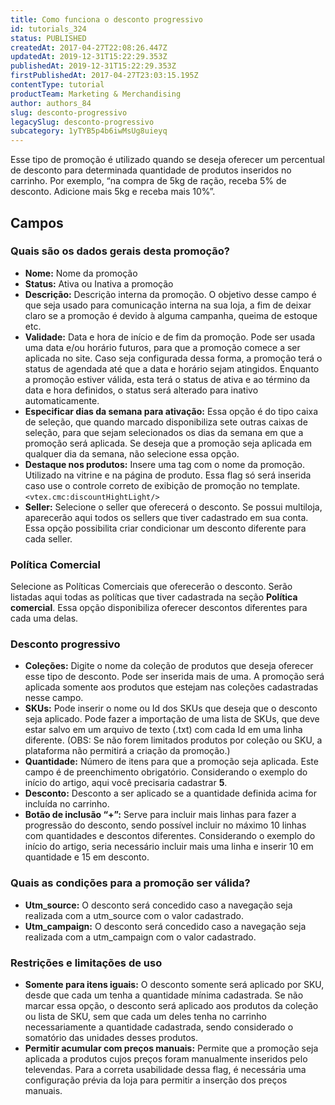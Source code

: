 ```yaml
---
title: Como funciona o desconto progressivo
id: tutorials_324
status: PUBLISHED
createdAt: 2017-04-27T22:08:26.447Z
updatedAt: 2019-12-31T15:22:29.353Z
publishedAt: 2019-12-31T15:22:29.353Z
firstPublishedAt: 2017-04-27T23:03:15.195Z
contentType: tutorial
productTeam: Marketing & Merchandising
author: authors_84
slug: desconto-progressivo
legacySlug: desconto-progressivo
subcategory: 1yTYB5p4b6iwMsUg8uieyq
---
```


Esse tipo de promoção é utilizado quando se deseja oferecer um percentual de desconto para determinada quantidade de produtos inseridos no carrinho. Por exemplo, “na compra de 5kg de ração, receba 5% de desconto. Adicione mais 5kg e receba mais 10%”.

## Campos

### Quais são os dados gerais desta promoção?

- **Nome:** Nome da promoção
- **Status:** Ativa ou Inativa a promoção
- **Descrição:** Descrição interna da promoção. O objetivo desse campo é que seja usado para comunicação interna na sua loja, a fim de deixar claro se a promoção é devido à alguma campanha, queima de estoque etc.
- **Validade:** Data e hora de início e de fim da promoção. Pode ser usada uma data e/ou horário futuros, para que a promoção comece a ser aplicada no site. Caso seja configurada dessa forma, a promoção terá o status de agendada até que a data e horário sejam atingidos. Enquanto a promoção estiver válida, esta terá o status de ativa e ao término da data e hora definidos, o status será alterado para inativo automaticamente.
- **Especificar dias da semana para ativação:** Essa opção é do tipo caixa de seleção, que quando marcado disponibiliza sete outras caixas de seleção, para que sejam selecionados os dias da semana em que a promoção será aplicada. Se deseja que a promoção seja aplicada em qualquer dia da semana, não selecione essa opção.
- **Destaque nos produtos:** Insere uma tag com o nome da promoção. Utilizado na vitrine e na página de produto. Essa flag só será inserida caso use o controle correto de exibição de promoção no template. `<vtex.cmc:discountHightLight/>`
- **Seller:** Selecione o seller que oferecerá o desconto. Se possui multiloja, aparecerão aqui todos os sellers que tiver cadastrado em sua conta. Essa opção possibilita criar condicionar um desconto diferente para cada seller.

### Política Comercial

Selecione as Políticas Comerciais que oferecerão o desconto. Serão listadas aqui todas as políticas que tiver cadastrada na seção **Política comercial**. Essa opção disponibiliza oferecer descontos diferentes para cada uma delas.

### Desconto progressivo

- **Coleções:** Digite o nome da coleção de produtos que deseja oferecer esse tipo de desconto. Pode ser inserida mais de uma. A promoção será aplicada somente aos produtos que estejam nas coleções cadastradas nesse campo.
- **SKUs:** Pode inserir o nome ou Id dos SKUs que deseja que o desconto seja aplicado. Pode fazer a importação de uma lista de SKUs, que deve estar salvo em um arquivo de texto (.txt) com cada Id em uma linha diferente. (OBS: Se não forem limitados produtos por coleção ou SKU, a plataforma não permitirá a criação da promoção.)
- **Quantidade:** Número de itens para que a promoção seja aplicada. Este campo é de preenchimento obrigatório. Considerando o exemplo do início do artigo, aqui você precisaria cadastrar **5**.
- **Desconto:** Desconto a ser aplicado se a quantidade definida acima for incluída no carrinho.
- **Botão de inclusão “+”:** Serve para incluir mais linhas para fazer a progressão do desconto, sendo possível incluir no máximo 10 linhas com quantidades e descontos diferentes. Considerando o exemplo do início do artigo, seria necessário incluir mais uma linha e inserir 10 em quantidade e 15 em desconto.

### Quais as condições para a promoção ser válida?

- **Utm\_source:** O desconto será concedido caso a navegação seja realizada com a utm\_source com o valor cadastrado.
- **Utm\_campaign:** O desconto será concedido caso a navegação seja realizada com a utm\_campaign com o valor cadastrado.

### Restrições e limitações de uso

- **Somente para itens iguais:** O desconto somente será aplicado por SKU, desde que cada um tenha a quantidade mínima cadastrada. Se não marcar essa opção, o desconto será aplicado aos produtos da coleção ou lista de SKU, sem que cada um deles tenha no carrinho necessariamente a quantidade cadastrada, sendo considerado o somatório das unidades desses produtos.
- **Permitir acumular com preços manuais:** Permite que a promoção seja aplicada a produtos cujos preços foram manualmente inseridos pelo televendas. Para a correta usabilidade dessa flag, é necessária uma configuração prévia da loja para permitir a inserção dos preços manuais. 
